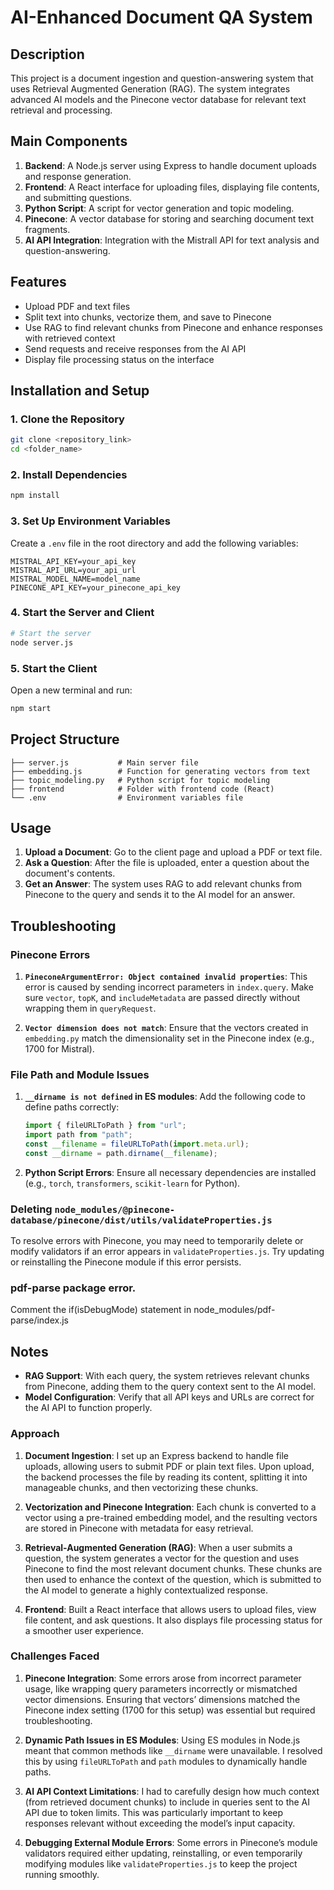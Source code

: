# AI-Enhanced Document QA System

## Description

This project is a document ingestion and question-answering system that uses Retrieval Augmented Generation (RAG). The system integrates advanced AI models and the Pinecone vector database for relevant text retrieval and processing.

## Main Components

1. **Backend**: A Node.js server using Express to handle document uploads and response generation.
2. **Frontend**: A React interface for uploading files, displaying file contents, and submitting questions.
3. **Python Script**: A script for vector generation and topic modeling.
4. **Pinecone**: A vector database for storing and searching document text fragments.
5. **AI API Integration**: Integration with the Mistrall API for text analysis and question-answering.

## Features

- Upload PDF and text files
- Split text into chunks, vectorize them, and save to Pinecone
- Use RAG to find relevant chunks from Pinecone and enhance responses with retrieved context
- Send requests and receive responses from the AI API
- Display file processing status on the interface

## Installation and Setup

### 1. Clone the Repository

```bash
git clone <repository_link>
cd <folder_name>
```

### 2. Install Dependencies

```bash
npm install
```

### 3. Set Up Environment Variables

Create a `.env` file in the root directory and add the following variables:

```plaintext
MISTRAL_API_KEY=your_api_key
MISTRAL_API_URL=your_api_url
MISTRAL_MODEL_NAME=model_name
PINECONE_API_KEY=your_pinecone_api_key
```

### 4. Start the Server and Client

```bash
# Start the server
node server.js
```

### 5. Start the Client

Open a new terminal and run:

```bash
npm start
```

## Project Structure

```
├── server.js           # Main server file
├── embedding.js        # Function for generating vectors from text
├── topic_modeling.py   # Python script for topic modeling
├── frontend            # Folder with frontend code (React)
└── .env                # Environment variables file
```

## Usage

1. **Upload a Document**: Go to the client page and upload a PDF or text file.
2. **Ask a Question**: After the file is uploaded, enter a question about the document's contents.
3. **Get an Answer**: The system uses RAG to add relevant chunks from Pinecone to the query and sends it to the AI model for an answer.

## Troubleshooting

### Pinecone Errors

1. **`PineconeArgumentError: Object contained invalid properties`**: This error is caused by sending incorrect parameters in `index.query`. Make sure `vector`, `topK`, and `includeMetadata` are passed directly without wrapping them in `queryRequest`.

2. **`Vector dimension does not match`**: Ensure that the vectors created in `embedding.py` match the dimensionality set in the Pinecone index (e.g., 1700 for Mistral).

### File Path and Module Issues

1. **`__dirname is not defined` in ES modules**: Add the following code to define paths correctly:

   ```javascript
   import { fileURLToPath } from "url";
   import path from "path";
   const __filename = fileURLToPath(import.meta.url);
   const __dirname = path.dirname(__filename);
   ```

2. **Python Script Errors**: Ensure all necessary dependencies are installed (e.g., `torch`, `transformers`, `scikit-learn` for Python).

### Deleting `node_modules/@pinecone-database/pinecone/dist/utils/validateProperties.js`

To resolve errors with Pinecone, you may need to temporarily delete or modify validators if an error appears in `validateProperties.js`. Try updating or reinstalling the Pinecone module if this error persists.

### **pdf-parse package error.**
   Comment the if(isDebugMode) statement in node_modules/pdf-parse/index.js
## Notes

- **RAG Support**: With each query, the system retrieves relevant chunks from Pinecone, adding them to the query context sent to the AI model.
- **Model Configuration**: Verify that all API keys and URLs are correct for the AI API to function properly.


### Approach

1. **Document Ingestion**: 
   I set up an Express backend to handle file uploads, allowing users to submit PDF or plain text files. Upon upload, the backend processes the file by reading its content, splitting it into manageable chunks, and then vectorizing these chunks.

2. **Vectorization and Pinecone Integration**: 
   Each chunk is converted to a vector using a pre-trained embedding model, and the resulting vectors are stored in Pinecone with metadata for easy retrieval.
3. **Retrieval-Augmented Generation (RAG)**: 
   When a user submits a question, the system generates a vector for the question and uses Pinecone to find the most relevant document chunks. These chunks are then used to enhance the context of the question, which is submitted to the AI model to generate a highly contextualized response.

4. **Frontend**: 
   Built a React interface that allows users to upload files, view file content, and ask questions. It also displays file processing status for a smoother user experience.

### Challenges Faced

1. **Pinecone Integration**: 
   Some errors arose from incorrect parameter usage, like wrapping query parameters incorrectly or mismatched vector dimensions. Ensuring that vectors’ dimensions matched the Pinecone index setting (1700 for this setup) was essential but required troubleshooting.

2. **Dynamic Path Issues in ES Modules**: 
   Using ES modules in Node.js meant that common methods like `__dirname` were unavailable. I resolved this by using `fileURLToPath` and `path` modules to dynamically handle paths.

3. **AI API Context Limitations**: 
   I had to carefully design how much context (from retrieved document chunks) to include in queries sent to the AI API due to token limits. This was particularly important to keep responses relevant without exceeding the model’s input capacity.

4. **Debugging External Module Errors**: 
   Some errors in Pinecone’s module validators required either updating, reinstalling, or even temporarily modifying modules like `validateProperties.js` to keep the project running smoothly.
